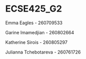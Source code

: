 # ECSE425_G2

Emma Eagles - 260709533

Garine Imamedjian - 260802664

Katherine Sirois - 260805297

Julianna Tchebotareva - 260761726
